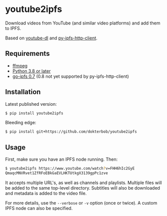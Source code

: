 # youtube2ipfs
Download videos from YouTube (and similar video platforms) and add them to IPFS.

Based on [youtube-dl](https://ytdl-org.github.io/youtube-dl/) and [py-ipfs-http-client](https://github.com/ipfs-shipyard/py-ipfs-http-client).

## Requirements
* [ffmpeg](https://www.ffmpeg.org/)
* [Python 3.8 or later](https://www.python.org/downloads/)
* [go-ipfs 0.7](https://dist.ipfs.io/go-ipfs/v0.7.0) (0.8 not yet supported by py-ipfs-http-client)

## Installation
Latest published version:
```sh
$ pip install youtube2ipfs
```

Bleeding edge:
```sh
$ pip install git+https://github.com/dokterbob/youtube2ipfs
```

## Usage
First, make sure you have an IPFS node running. Then:

```sh
$ youtube2ipfs https://www.youtube.com/watch?v=FHH6hIc2GyE
QmaqcMNVRvet1ZfRFoEBkGaEVLHKTUtkgX3139gpPc1zve
```

It accepts multiple URL's, as well as channels and playlists. Multiple files will be added to the same top-level directory. Subtitles will also be downloaded and metadata is added to the video file.

For more details, use the `--verbose` or `-v` option (once or twice). A custom IPFS node can also be specified.
